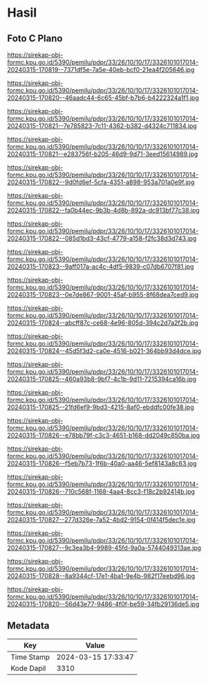 # Hasil

## Foto C Plano

https://sirekap-obj-formc.kpu.go.id/5390/pemilu/pdpr/33/26/10/10/17/3326101017014-20240315-170819--7371df5e-7a5e-40eb-bcf0-21ea4f205646.jpg

https://sirekap-obj-formc.kpu.go.id/5390/pemilu/pdpr/33/26/10/10/17/3326101017014-20240315-170820--46aadc44-6c65-45bf-b7b6-b4222324a1f1.jpg

https://sirekap-obj-formc.kpu.go.id/5390/pemilu/pdpr/33/26/10/10/17/3326101017014-20240315-170821--7e785823-7c11-4362-b382-d4324c711834.jpg

https://sirekap-obj-formc.kpu.go.id/5390/pemilu/pdpr/33/26/10/10/17/3326101017014-20240315-170821--e283756f-b205-46d9-9d71-3eed15614989.jpg

https://sirekap-obj-formc.kpu.go.id/5390/pemilu/pdpr/33/26/10/10/17/3326101017014-20240315-170822--9d0fd6ef-5cfa-4351-a898-953a701a0e9f.jpg

https://sirekap-obj-formc.kpu.go.id/5390/pemilu/pdpr/33/26/10/10/17/3326101017014-20240315-170822--fa0b44ec-9b3b-4d8b-892a-dc913bf77c38.jpg

https://sirekap-obj-formc.kpu.go.id/5390/pemilu/pdpr/33/26/10/10/17/3326101017014-20240315-170822--085d1bd3-43cf-4779-a158-f2fc38d3d743.jpg

https://sirekap-obj-formc.kpu.go.id/5390/pemilu/pdpr/33/26/10/10/17/3326101017014-20240315-170823--9aff017a-ac4c-4df5-9839-c07db6707f81.jpg

https://sirekap-obj-formc.kpu.go.id/5390/pemilu/pdpr/33/26/10/10/17/3326101017014-20240315-170823--0e7de867-9001-45af-b955-8f68dea7ced9.jpg

https://sirekap-obj-formc.kpu.go.id/5390/pemilu/pdpr/33/26/10/10/17/3326101017014-20240315-170824--abcff87c-ce68-4e96-805d-394c2d7a2f2b.jpg

https://sirekap-obj-formc.kpu.go.id/5390/pemilu/pdpr/33/26/10/10/17/3326101017014-20240315-170824--45d5f3d2-ca0e-4516-b021-364bb93d4dce.jpg

https://sirekap-obj-formc.kpu.go.id/5390/pemilu/pdpr/33/26/10/10/17/3326101017014-20240315-170825--460a93b8-9bf7-4c1b-9d11-7215394ca16b.jpg

https://sirekap-obj-formc.kpu.go.id/5390/pemilu/pdpr/33/26/10/10/17/3326101017014-20240315-170825--21fd6ef9-9bd3-4215-8af0-ebddfc00fe38.jpg

https://sirekap-obj-formc.kpu.go.id/5390/pemilu/pdpr/33/26/10/10/17/3326101017014-20240315-170826--e78bb79f-c3c3-4651-b168-dd2049c850ba.jpg

https://sirekap-obj-formc.kpu.go.id/5390/pemilu/pdpr/33/26/10/10/17/3326101017014-20240315-170826--f5eb7b73-1f6b-40a0-aa46-5ef8143a8c63.jpg

https://sirekap-obj-formc.kpu.go.id/5390/pemilu/pdpr/33/26/10/10/17/3326101017014-20240315-170826--710c568f-1168-4aa4-8cc3-f18c2b92414b.jpg

https://sirekap-obj-formc.kpu.go.id/5390/pemilu/pdpr/33/26/10/10/17/3326101017014-20240315-170827--277d326e-7a52-4bd2-9154-0f414f5dec1e.jpg

https://sirekap-obj-formc.kpu.go.id/5390/pemilu/pdpr/33/26/10/10/17/3326101017014-20240315-170827--9c3ea3b4-9989-45fd-9a0a-5744049313ae.jpg

https://sirekap-obj-formc.kpu.go.id/5390/pemilu/pdpr/33/26/10/10/17/3326101017014-20240315-170828--8a9344cf-17e1-4ba1-9e4b-982f17eebd96.jpg

https://sirekap-obj-formc.kpu.go.id/5390/pemilu/pdpr/33/26/10/10/17/3326101017014-20240315-170820--56d43e77-9486-4f0f-be59-34fb29136de5.jpg


## Metadata

| Key        | Value               |
| ---------- | ------------------- |
| Time Stamp | 2024-03-15 17:33:47 |
| Kode Dapil | 3310                |



